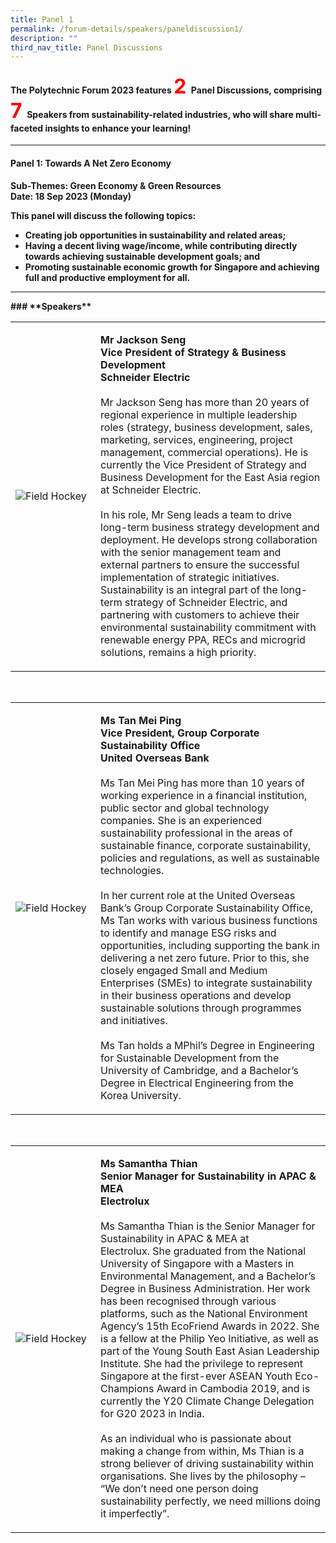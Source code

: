 ```yaml
---
title: Panel 1
permalink: /forum-details/speakers/paneldiscussion1/
description: ""
third_nav_title: Panel Discussions
---
```

#### <b>The Polytechnic Forum 2023 features <font size="+3.5"><font color="red">2 </font></font><b>Panel Discussions, comprising <font size="+3.5"><font color="red">7 </font></font><b>Speakers from sustainability-related industries, who will share multi-faceted insights to enhance your learning!</b>
<hr>

#### **Panel 1: Towards A Net Zero Economy**<br>

**Sub-Themes: Green Economy &amp; Green Resources<br>
Date: 18 Sep 2023 (Monday)**

**This panel will discuss the following topics:**

* Creating job opportunities in sustainability and related areas;
* Having a decent living wage/income, while contributing directly towards achieving sustainable development goals; and
* Promoting sustainable economic growth for Singapore and achieving full and productive employment for all.
<hr>
### **Speakers**<br>
<table>
    <tbody><tr>
        <td style="width:27%"><img src="https://hosting.photobucket.com/images/i/tracyng81/Jackson_Seng.jpg?width=320&amp;height=320&amp;fit=bounds" style="display:block;margin-left:auto;margin-right:auto;" alt="Field Hockey"></td>
        <td><p><b>Mr Jackson Seng
                <br>Vice President of Strategy &amp; Business Development
					<br>Schneider Electric</b><br>
                <br>Mr Jackson Seng has more than 20 years of regional experience in multiple leadership roles (strategy, business development, sales, marketing, services, engineering, project management, commercial operations). He is currently the Vice President of Strategy and Business Development for the East Asia region at Schneider Electric.<br>
                <br>In his role, Mr Seng leads a team to drive long-term business strategy development and deployment. He develops strong collaboration with the senior management team and external partners to ensure the successful implementation of strategic initiatives. Sustainability is an integral part of the long-term strategy of Schneider Electric, and partnering with customers to achieve their environmental sustainability commitment with renewable energy PPA, RECs and microgrid solutions, remains a high priority.<br>              
            </p>
        </td>
    </tr>
</tbody></table><p></p>
<br>
<table>
    <tbody><tr>
        <td style="width:27%"><img src="https://hosting.photobucket.com/images/i/tracyng81/Tan_Mei_Ping.jpg?width=320&amp;height=320&amp;fit=bounds" style="display:block;margin-left:auto;margin-right:auto;" alt="Field Hockey"></td>
        <td><p><b>Ms Tan Mei Ping
                <br>Vice President, Group Corporate Sustainability Office
					<br>United Overseas Bank</b><br>
                <br>Ms Tan Mei Ping has more than 10 years of working experience in a financial institution, public sector and global technology companies. She is an experienced sustainability professional in the areas of sustainable finance, corporate sustainability, policies and regulations, as well as sustainable technologies.<br>
                <br>In her current role at the United Overseas Bank’s Group Corporate Sustainability Office, Ms Tan works with various business functions to identify and manage ESG risks and opportunities, including supporting the bank in delivering a net zero future. Prior to this, she closely engaged Small and Medium Enterprises (SMEs) to integrate sustainability in their business operations and develop sustainable solutions through programmes and initiatives.<br>
					<br>Ms Tan holds a MPhil’s Degree in Engineering for Sustainable Development from the University of Cambridge, and a Bachelor’s Degree in Electrical Engineering from the Korea University.<br>
            </p>
        </td>
    </tr>
</tbody></table><p></p>
<br>
<table>
    <tbody><tr>
        <td style="width:27%"><img src="https://hosting.photobucket.com/images/i/tracyng81/Samantha_Thian.jpg?width=590&amp;height=590&amp;fit=bounds" style="display:block;margin-left:auto;margin-right:auto;" alt="Field Hockey"></td>
        <td><p><b>Ms Samantha Thian
                <br>Senior Manager for Sustainability in APAC &amp; MEA
					<br>Electrolux</b><br>
                <br>Ms Samantha Thian is the Senior Manager for Sustainability in APAC &amp; MEA at Electrolux.&nbsp;She graduated from the National University of Singapore with a Masters in Environmental Management, and a Bachelor’s Degree in Business Administration. Her work has been recognised through various platforms, such as the National Environment Agency’s 15th EcoFriend Awards in 2022. She is a fellow at the Philip Yeo Initiative, as well as part of the Young South East Asian Leadership Institute. She had the privilege to represent Singapore at the first-ever ASEAN Youth Eco-Champions Award in Cambodia 2019, and is currently the Y20 Climate Change Delegation for G20 2023 in India.<br>
                <br>As an individual who is passionate about making a change from within, Ms Thian is a strong believer of driving sustainability within organisations. She lives by the philosophy – “We don’t need one person doing sustainability perfectly, we need millions doing it imperfectly”.<br>
            </p>
        </td>
    </tr>
</tbody></table><p></p></b></b>